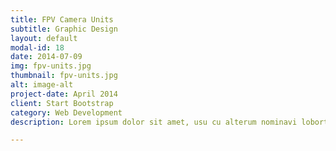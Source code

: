 ```yaml
---
title: FPV Camera Units
subtitle: Graphic Design
layout: default
modal-id: 18
date: 2014-07-09
img: fpv-units.jpg
thumbnail: fpv-units.jpg
alt: image-alt
project-date: April 2014
client: Start Bootstrap
category: Web Development
description: Lorem ipsum dolor sit amet, usu cu alterum nominavi lobortis. At duo novum diceret. Tantas apeirian vix et, usu sanctus postulant inciderint ut, populo diceret necessitatibus in vim. Cu eum dicam feugiat noluisse.

---
```

